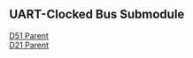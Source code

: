 ## UART-Clocked Bus Submodule 

[D51 Parent](https://gitlab.cba.mit.edu/jakeread/osape-d51)    
[D21 Parent](https://gitlab.cba.mit.edu/jakeread/osape-d21)  